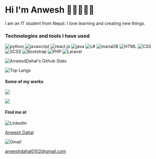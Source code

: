 

# **Hi I'm Anwesh 👋🏽👨🏽‍💻**

I am an IT student from Nepal. I love learning and creating new things. 

### Technologies and tools I have used

![python]( https://img.shields.io/badge/Python-3776AB?style=for-the-badge&logo=python&logoColor=white) ![javascript](https://img.shields.io/badge/JavaScript-F7DF1E?style=for-the-badge&logo=javascript&logoColor=black)    ![react.js](https://img.shields.io/badge/React-20232A?style=for-the-badge&logo=react&logoColor=61DAFB) ![java](https://img.shields.io/badge/Java-ED8B00?style=for-the-badge&logo=java&logoColor=white) ![c#](https://img.shields.io/badge/C%23-239120?style=for-the-badge&logo=c-sharp&logoColor=white)
![mariaDB](https://img.shields.io/badge/MariaDB-003545?style=for-the-badge&logo=mariadb&logoColor=white)  ![HTML](https://img.shields.io/badge/HTML5-E34F26?style=for-the-badge&logo=html5&logoColor=white) ![CSS](https://img.shields.io/badge/CSS3-1572B6?style=for-the-badge&logo=css3&logoColor=white) ![SCSS](https://img.shields.io/badge/Sass-CC6699?style=for-the-badge&logo=sass&logoColor=white) ![Bootstrap](https://img.shields.io/badge/Bootstrap-563D7C?style=for-the-badge&logo=bootstrap&logoColor=white) ![PHP](https://img.shields.io/badge/php-%23777BB4.svg?style=for-the-badge&logo=php&logoColor=white) ![Laravel](https://img.shields.io/badge/laravel-%23FF2D20.svg?style=for-the-badge&logo=laravel&logoColor=white)

![AnwesdDahal's Github Stats](https://github-readme-stats.vercel.app/api?username=AnweshDahal&show_icons=true&theme=tokyonight)

![Top Langs](https://github-readme-stats.vercel.app/api/top-langs/?username=AnweshDahal&layout=compact)
#### Some of my works
![](https://github-readme-stats.vercel.app/api/pin/?username=AnweshDahal&repo=biblio)

![](https://github-readme-stats.vercel.app/api/pin/?username=AnweshDahal&repo=recipe)

#### Find me at
![Linkedin](https://img.shields.io/badge/LinkedIn-0077B5?style=for-the-badge&logo=linkedin&logoColor=white)

[Anwesh Dahal](www.linkedin.com/in/anweshdahal)

![Gmail](https://img.shields.io/badge/Gmail-D14836?style=for-the-badge&logo=gmail&logoColor=white) 

anweshdahal0102@gmail.com
